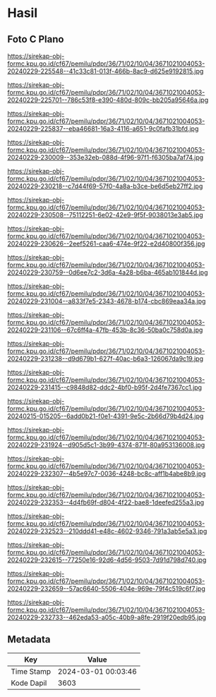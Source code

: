 # Hasil

## Foto C Plano

https://sirekap-obj-formc.kpu.go.id/cf67/pemilu/pdpr/36/71/02/10/04/3671021004053-20240229-225548--41c33c81-013f-466b-8ac9-d625e9192815.jpg

https://sirekap-obj-formc.kpu.go.id/cf67/pemilu/pdpr/36/71/02/10/04/3671021004053-20240229-225701--786c53f8-e390-480d-809c-bb205a95646a.jpg

https://sirekap-obj-formc.kpu.go.id/cf67/pemilu/pdpr/36/71/02/10/04/3671021004053-20240229-225837--eba46681-16a3-4116-a651-9c0fafb31bfd.jpg

https://sirekap-obj-formc.kpu.go.id/cf67/pemilu/pdpr/36/71/02/10/04/3671021004053-20240229-230009--353e32eb-088d-4f96-97f1-f6305ba7af74.jpg

https://sirekap-obj-formc.kpu.go.id/cf67/pemilu/pdpr/36/71/02/10/04/3671021004053-20240229-230218--c7d44f69-57f0-4a8a-b3ce-be6d5eb27ff2.jpg

https://sirekap-obj-formc.kpu.go.id/cf67/pemilu/pdpr/36/71/02/10/04/3671021004053-20240229-230508--75112251-6e02-42e9-9f5f-9038013e3ab5.jpg

https://sirekap-obj-formc.kpu.go.id/cf67/pemilu/pdpr/36/71/02/10/04/3671021004053-20240229-230626--2eef5261-caa6-474e-9f22-e2d40800f356.jpg

https://sirekap-obj-formc.kpu.go.id/cf67/pemilu/pdpr/36/71/02/10/04/3671021004053-20240229-230759--0d6ee7c2-3d6a-4a28-b6ba-465ab101844d.jpg

https://sirekap-obj-formc.kpu.go.id/cf67/pemilu/pdpr/36/71/02/10/04/3671021004053-20240229-231004--a833f7e5-2343-4678-b174-cbc869eaa34a.jpg

https://sirekap-obj-formc.kpu.go.id/cf67/pemilu/pdpr/36/71/02/10/04/3671021004053-20240229-231106--67c6ff4a-47fb-453b-8c36-50ba0c758d0a.jpg

https://sirekap-obj-formc.kpu.go.id/cf67/pemilu/pdpr/36/71/02/10/04/3671021004053-20240229-231238--d9d679b1-627f-40ac-b6a3-126067da9c19.jpg

https://sirekap-obj-formc.kpu.go.id/cf67/pemilu/pdpr/36/71/02/10/04/3671021004053-20240229-231415--c9848d82-ddc2-4bf0-b95f-2d4fe7367cc1.jpg

https://sirekap-obj-formc.kpu.go.id/cf67/pemilu/pdpr/36/71/02/10/04/3671021004053-20240215-015205--6add0b21-f0e1-4391-9e5c-2b66d79b4d24.jpg

https://sirekap-obj-formc.kpu.go.id/cf67/pemilu/pdpr/36/71/02/10/04/3671021004053-20240229-231924--d905d5c1-3b99-4374-871f-80a953136008.jpg

https://sirekap-obj-formc.kpu.go.id/cf67/pemilu/pdpr/36/71/02/10/04/3671021004053-20240229-232307--4b5e97c7-0036-4248-bc8c-aff1b4abe8b9.jpg

https://sirekap-obj-formc.kpu.go.id/cf67/pemilu/pdpr/36/71/02/10/04/3671021004053-20240229-232353--4d4fb69f-d804-4f22-bae8-1deefed255a3.jpg

https://sirekap-obj-formc.kpu.go.id/cf67/pemilu/pdpr/36/71/02/10/04/3671021004053-20240229-232523--210ddd41-e48c-4602-9346-791a3ab5e5a3.jpg

https://sirekap-obj-formc.kpu.go.id/cf67/pemilu/pdpr/36/71/02/10/04/3671021004053-20240229-232615--77250e16-92d6-4d56-9503-7d91d798d740.jpg

https://sirekap-obj-formc.kpu.go.id/cf67/pemilu/pdpr/36/71/02/10/04/3671021004053-20240229-232659--57ac6640-5506-404e-969e-79f4c519c6f7.jpg

https://sirekap-obj-formc.kpu.go.id/cf67/pemilu/pdpr/36/71/02/10/04/3671021004053-20240229-232733--462eda53-a05c-40b9-a8fe-2919f20edb95.jpg


## Metadata

| Key        | Value               |
| ---------- | ------------------- |
| Time Stamp | 2024-03-01 00:03:46 |
| Kode Dapil | 3603                |




